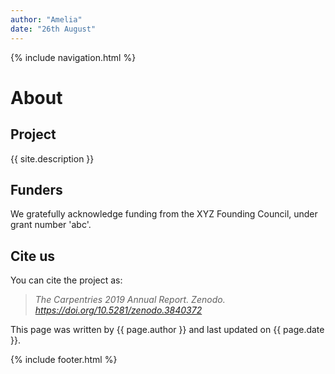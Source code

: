 ```yaml
---
author: "Amelia"
date: "26th August"
---
```


{% include navigation.html %}

# About

## Project
{{ site.description }}

## Funders
We gratefully acknowledge funding from the XYZ Founding Council, under grant number 'abc'.

## Cite us
You can cite the project as:

> *The Carpentries 2019 Annual Report. Zenodo. https://doi.org/10.5281/zenodo.3840372*

This page was written by {{ page.author }} and last updated on {{ page.date }}.

{% include footer.html %}
